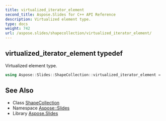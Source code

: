 ```yaml
---
title: virtualized_iterator_element
second_title: Aspose.Slides for C++ API Reference
description: Virtualized element type.
type: docs
weight: 742
url: /aspose.slides/shapecollection/virtualized_iterator_element/
---
```

## virtualized_iterator_element typedef


Virtualized element type.

```cpp
using Aspose::Slides::ShapeCollection::virtualized_iterator_element =  typename iterator_holder_type::virtualized_iterator_element
```

## See Also

* Class [ShapeCollection](../)
* Namespace [Aspose::Slides](../../)
* Library [Aspose.Slides](../../../)